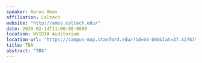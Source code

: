 ```yaml
---
speaker: Aaron Ames
affiliation: Caltech
website: "http://ames.caltech.edu/"
date: 2020-02-14T11:00:00-0000
location: NVIDIA Auditorium
location-url: "https://campus-map.stanford.edu/?id=04-080&lat=37.42787956&lng=-122.17429865&zoom=17&srch=nvidia%20auditorium"
title: TBA
abstract: "TBA"
---
```

